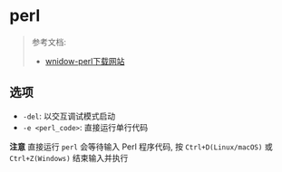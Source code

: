 # perl

> 参考文档:
> - [wnidow-perl下载网站](https://strawberryperl.com/releases.html)

## 选项

- `-del`: 以交互调试模式启动
- `-e <perl_code>`: 直接运行单行代码

**注意** 直接运行 `perl` 会等待输入 Perl 程序代码, 按 `Ctrl+D(Linux/macOS)` 或 `Ctrl+Z(Windows)` 结束输入并执行